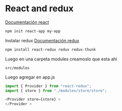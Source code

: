 # React and redux

[Documentación react](https://create-react-app.dev/docs/getting-started)

```bash
npm init react-app my-app
```

Instalar redux
[Documentación redux](https://react-redux.js.org/introduction/getting-started)

```bash
npm install react-redux redux redux-thunk

```

Luego en una carpeta modules creamoslo que esta ahi

`src/modules`

Luego agregar en app.js

```js
import { Provider } from "react-redux";
import { store } from "./modules/store/store";

<Provider store={store} >
</Provider >

```
